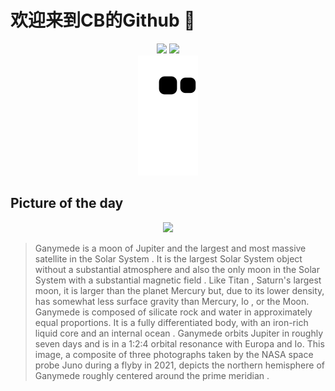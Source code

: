 
# 欢迎来到CB的Github 👋

<div align="center">
  <img height="137px" src="https://github-readme-stats.vercel.app/api?username=SuperCB&show_icons=true&theme=radical" />
  <img height="137px" src="https://github-readme-stats.vercel.app/api/top-langs/?username=SuperCB&hide_title=true&hide_border=true&layout=compact&langs_count=6&text_color=000&icon_color=fff" />
</div>


<div align="center">
    <img src="./contribution-snake/github-contribution-grid-snake.svg" />
</div>



## Picture of the day
<div align="center">
  <img width=400px src="https://upload.wikimedia.org/wikipedia/commons/thumb/2/21/Ganymede_-_Perijove_34_Composite.png/600px-Ganymede_-_Perijove_34_Composite.png" />
</div>

>Ganymede  is a  moon of Jupiter  and the  largest and most massive  satellite in the  Solar System . It is the largest Solar System object without a substantial atmosphere and also the only moon in the Solar System with a substantial  magnetic field . Like  Titan , Saturn's largest moon, it is larger than the planet Mercury but, due to its lower density, has somewhat less  surface gravity  than Mercury,  Io , or the Moon. Ganymede is composed of  silicate  rock and water in approximately equal proportions. It is a fully  differentiated  body, with an iron-rich liquid core and an  internal ocean . Ganymede orbits Jupiter in roughly seven days and is in a 1:2:4  orbital resonance  with  Europa  and Io. This image, a composite of three photographs taken by the NASA space probe  Juno  during a flyby in 2021, depicts the northern hemisphere of Ganymede roughly centered around the  prime meridian .


